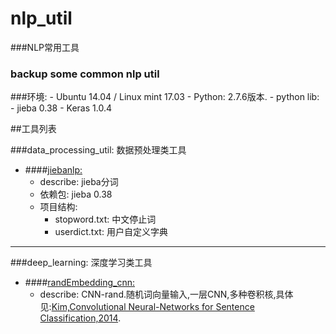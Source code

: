 # nlp_util
###NLP常用工具

### backup some common nlp util

###环境:
    - Ubuntu 14.04 / Linux mint 17.03
    - Python: 2.7.6版本.
    - python lib: 
        - jieba 0.38
        - Keras 1.0.4

##工具列表

###data_processing_util: 数据预处理类工具

- ####[jiebanlp:](https://github.com/JDwangmo/nlp_util/tree/master/data_processing_util/jiebanlp)
    - describe: jieba分词
    - 依赖包: jieba 0.38
    - 项目结构:
        - stopword.txt: 中文停止词
        - userdict.txt: 用户自定义字典
        

    
    
---------------
###deep_learning: 深度学习类工具

- ####[randEmbedding_cnn:](https://github.com/JDwangmo/nlp_util/tree/master/deep_learning/cnn/randEmbedding_cnn)
    - describe: CNN-rand.随机词向量输入,一层CNN,多种卷积核,具体见:[Kim,Convolutional Neural-Networks for Sentence Classification,2014](https://github.com/JDwangmo/coprocessor#2convolutional-neural-networks-for-sentence-classification).
    